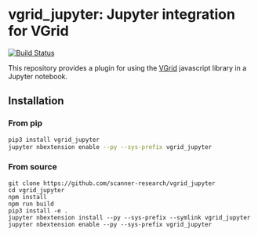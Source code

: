 # vgrid_jupyter: Jupyter integration for VGrid

[![Build Status](https://travis-ci.org/scanner-research/vgrid_jupyter.svg?branch=master)](https://travis-ci.org/scanner-research/vgrid_jupyter)

This repository provides a plugin for using the [VGrid](https://github.com/scanner-research/vgrid) javascript library in a Jupyter notebook.

## Installation

### From pip

```bash
pip3 install vgrid_jupyter
jupyter nbextension enable --py --sys-prefix vgrid_jupyter
```

### From source

```
git clone https://github.com/scanner-research/vgrid_jupyter
cd vgrid_jupyter
npm install
npm run build
pip3 install -e .
jupyter nbextension install --py --sys-prefix --symlink vgrid_jupyter
jupyter nbextension enable --py --sys-prefix vgrid_jupyter
```
